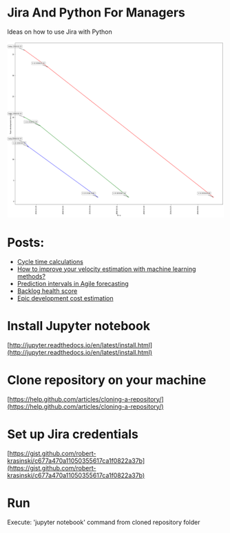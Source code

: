 # Jira And Python For Managers
Ideas on how to use Jira with Python 

![Screenshot](burndown_chart.png)

# Posts:
* [Cycle time calculations](https://robert-krasinski.github.io/JiraAndPythonForManagers/Cycle%20time%20calculations.html)
* [How to improve your velocity estimation with machine learning methods?](https://robert-krasinski.github.io/JiraAndPythonForManagers/How%20to%20improve%20your%20velocity%20estimation%20with%20machine%20learning%20methods_.html)
* [Prediction intervals in Agile forecasting](https://robert-krasinski.github.io/JiraAndPythonForManagers/Prediction%20intervals%20in%20Agile%20forecasting.html)
* [Backlog health score](https://robert-krasinski.github.io/JiraAndPythonForManagers/Backlog%20health%20score-Extended%20version%20for%20blog.html)
* [Epic development cost estimation](https://robert-krasinski.github.io/JiraAndPythonForManagers/Epic%20costs%20estimation%20-%20extended%20version%20for%20blog.html)



# Install Jupyter notebook
[http://jupyter.readthedocs.io/en/latest/install.html](http://jupyter.readthedocs.io/en/latest/install.html)

# Clone repository on your machine
[https://help.github.com/articles/cloning-a-repository/](https://help.github.com/articles/cloning-a-repository/)

# Set up Jira credentials
[https://gist.github.com/robert-krasinski/c677a470a11050355617ca1f0822a37b](https://gist.github.com/robert-krasinski/c677a470a11050355617ca1f0822a37b)

# Run
Execute: 'jupyter notebook' command from cloned repository folder


